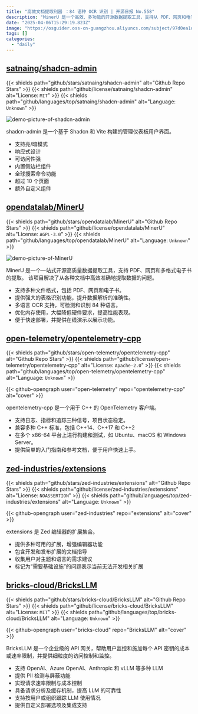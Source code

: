 ```yaml
---
title: "高效文档提取利器 ：84 语种 OCR 识别 | 开源日报 No.558"
description: "MinerU 是一个高效、多功能的开源数据提取工具，支持从 PDF、网页和电子书等多种格式中提取高质量数据。其核心功能包括强大的表格识别、多语言 OCR 支持 (84 种语言)、优化内存使用以降低硬件要求，并提供快速部署和在线演示。该项目旨在解决从各种文档中高效、准确地提取数据的问题。"
date: "2025-04-06T15:29:19.823Z"
image: "https://osguider.oss-cn-guangzhou.aliyuncs.com/subject/97d0ea1d569258aac4a47cf56c90ac63.png"
tags: []
categories:
  - "daily"
---
```


## [satnaing/shadcn-admin](https://github.com/satnaing/shadcn-admin)

{{< shields path="github/stars/satnaing/shadcn-admin" alt="Github Repo Stars" >}} {{< shields path="github/license/satnaing/shadcn-admin" alt="License: `MIT`" >}} {{< shields path="github/languages/top/satnaing/shadcn-admin" alt="Language: `Unknown`" >}}

![demo-picture-of-shadcn-admin](https://static.osguider.com/subject/github/satnaing/shadcn-admin/0c812e8f63c0af80c69e622a6edd9760.png)

shadcn-admin 是一个基于 Shadcn 和 Vite 构建的管理仪表板用户界面。

- 支持亮/暗模式
- 响应式设计
- 可访问性强
- 内置侧边栏组件
- 全球搜索命令功能
- 超过 10 个页面
- 额外自定义组件
  
## [opendatalab/MinerU](https://github.com/opendatalab/MinerU)

{{< shields path="github/stars/opendatalab/MinerU" alt="Github Repo Stars" >}} {{< shields path="github/license/opendatalab/MinerU" alt="License: `AGPL-3.0`" >}} {{< shields path="github/languages/top/opendatalab/MinerU" alt="Language: `Unknown`" >}}

![demo-picture-of-MinerU](https://static.osguider.com/subject/github/opendatalab/MinerU/6a17011a9ad1e762225b796b3debc6ea.png)

MinerU 是一个一站式开源高质量数据提取工具，支持 PDF、网页和多格式电子书的提取。
该项目解决了从各种文档中高效准确地提取数据的问题。

- 支持多种文件格式，包括 PDF、网页和电子书。
- 提供强大的表格识别功能，提升数据解析的准确性。
- 多语言 OCR 支持，可检测和识别 84 种语言。
- 优化内存使用，大幅降低硬件要求，提高性能表现。
- 便于快速部署，并提供在线演示以展示功能。
  
## [open-telemetry/opentelemetry-cpp](https://github.com/open-telemetry/opentelemetry-cpp)

{{< shields path="github/stars/open-telemetry/opentelemetry-cpp" alt="Github Repo Stars" >}} {{< shields path="github/license/open-telemetry/opentelemetry-cpp" alt="License: `Apache-2.0`" >}} {{< shields path="github/languages/top/open-telemetry/opentelemetry-cpp" alt="Language: `Unknown`" >}}

{{< github-opengraph user="open-telemetry" repo="opentelemetry-cpp" alt="cover" >}}

opentelemetry-cpp 是一个用于 C++ 的 OpenTelemetry 客户端。

- 支持日志、指标和追踪三种信号，项目状态稳定。
- 兼容多种 C++ 标准，包括 C++14、C++17 和 C++2
- 在多个 x86-64 平台上进行构建和测试，如 Ubuntu、macOS 和 Windows Server。
- 提供简单的入门指南和参考文档，便于用户快速上手。
  
## [zed-industries/extensions](https://github.com/zed-industries/extensions)

{{< shields path="github/stars/zed-industries/extensions" alt="Github Repo Stars" >}} {{< shields path="github/license/zed-industries/extensions" alt="License: `NOASSERTION`" >}} {{< shields path="github/languages/top/zed-industries/extensions" alt="Language: `Unknown`" >}}

{{< github-opengraph user="zed-industries" repo="extensions" alt="cover" >}}

extensions 是 Zed 编辑器的扩展集合。

- 提供多种可用的扩展，增强编辑器功能
- 包含开发和发布扩展的文档指导
- 收集用户对主题和语言的需求建议
- 标记为“需要基础设施”的问题表示当前无法开发相关扩展
  
## [bricks-cloud/BricksLLM](https://github.com/bricks-cloud/BricksLLM)

{{< shields path="github/stars/bricks-cloud/BricksLLM" alt="Github Repo Stars" >}} {{< shields path="github/license/bricks-cloud/BricksLLM" alt="License: `MIT`" >}} {{< shields path="github/languages/top/bricks-cloud/BricksLLM" alt="Language: `Unknown`" >}}

{{< github-opengraph user="bricks-cloud" repo="BricksLLM" alt="cover" >}}

BricksLLM 是一个企业级的 API 网关，帮助用户监控和施加每个 API 密钥的成本或速率限制，并提供细粒度的访问控制和监控。

- 支持 OpenAI、Azure OpenAI、Anthropic 和 vLLM 等多种 LLM
- 提供 PII 检测与屏蔽功能
- 实现请求速率限制与成本控制
- 具备请求分析及缓存机制，提高 LLM 的可靠性
- 支持按用户或组织跟踪 LLM 使用情况
- 提供自定义部署选项及集成支持
  
